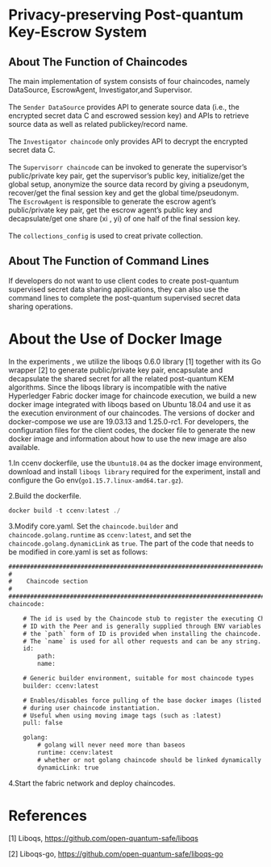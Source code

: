 # Privacy-preserving Post-quantum Key-Escrow System
About The Function of Chaincodes
----------
The main implementation of system consists of four chaincodes, namely DataSource, EscrowAgent, Investigator,and Supervisor.<br>
<br>
The `Sender DataSource` provides API to generate source data (i.e., the encrypted secret data C and escrowed session key) and APIs to retrieve source data as well as related publickey/record name. <br>
<br>
The `Investigator chaincode` only provides API to decrypt the encrypted secret data C.<br>
<br>
The `Supervisorr chaincode` can be invoked to generate the supervisor’s public/private key pair, get the supervisor’s public key, initialize/get the global setup, anonymize the source data record by giving a pseudonym, recover/get the final session key and get the global time/pseudonym.
<br>
The `EscrowAgent` is responsible to generate the escrow agent’s public/private key pair, get the escrow agent’s public key and decapsulate/get one share (xi
, yi) of one half of the final session key.<br>
<br>
The `collections_config` is used to creat private collection.

About The Function of Command Lines
----------
If developers do not want to use client codes to create post-quantum supervised secret data sharing applications, they can also use the command lines to complete the post-quantum supervised secret data sharing operations.

# About the Use of Docker Image
In the experiments , we utilize the liboqs 0.6.0 library [1] together with its Go wrapper [2] to generate public/private key pair, encapsulate and decapsulate the shared secret for all the related post-quantum KEM algorithms. Since the liboqs library is incompatible with the
native Hyperledger Fabric docker image for chaincode execution,
we build a new docker image integrated with liboqs based on Ubuntu 18.04 and use it as the execution environment of our
chaincodes. The versions of docker and docker-compose we use
are 19.03.13 and 1.25.0-rc1. For developers, the configuration
files for the client codes, the docker file to generate the new
docker image and information about how to use the new image
are also available.

1.In ccenv dockerfile, use the `Ubuntu18.04` as the docker image environment, download and install `liboqs library` required for the experiment, install and configure the Go env(`go1.15.7.linux-amd64.tar.gz`).

2.Build the dockerfile.

   ```javascript
   docker build -t ccenv:latest ./ 
   ```

3.Modify core.yaml.
Set the `chaincode.builder` and `chaincode.golang.runtime` as `ccenv:latest`, and set the `chaincode.golang.dynamicLink` as `true`. The part of the code that needs to be modified in core.yaml is set as follows:

```html
###############################################################################
#
#    Chaincode section
#
###############################################################################
chaincode:

    # The id is used by the Chaincode stub to register the executing Chaincode
    # ID with the Peer and is generally supplied through ENV variables
    # the `path` form of ID is provided when installing the chaincode.
    # The `name` is used for all other requests and can be any string.
    id:
        path:
        name:

    # Generic builder environment, suitable for most chaincode types
    builder: ccenv:latest

    # Enables/disables force pulling of the base docker images (listed below)
    # during user chaincode instantiation.
    # Useful when using moving image tags (such as :latest)
    pull: false

    golang:
        # golang will never need more than baseos
        runtime: ccenv:latest
        # whether or not golang chaincode should be linked dynamically
        dynamicLink: true
   ```
   
4.Start the fabric network and deploy chaincodes.
 


# References
[1] Liboqs, https://github.com/open-quantum-safe/liboqs

[2] Liboqs-go, https://github.com/open-quantum-safe/liboqs-go

